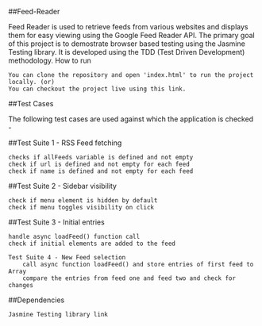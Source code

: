 ##Feed-Reader

Feed Reader is used to retrieve feeds from various websites and displays them for easy viewing using the Google Feed Reader API. The primary goal of this project is to demostrate browser based testing using the Jasmine Testing library. It is developed using the TDD (Test Driven Development) methodology.
How to run

    You can clone the repository and open 'index.html' to run the project locally. (or)
    You can checkout the project live using this link.

##Test Cases

The following test cases are used against which the application is checked -

##Test Suite 1 - RSS Feed fetching

    checks if allFeeds variable is defined and not empty
    check if url is defined and not empty for each feed
    check if name is defined and not empty for each feed

##Test Suite 2 - Sidebar visibility

    check if menu element is hidden by default
    check if menu toggles visibility on click

##Test Suite 3 - Initial entries

    handle async loadFeed() function call
    check if initial elements are added to the feed

    Test Suite 4 - New Feed selection
        call async function loadFeed() and store entries of first feed to Array
        compare the entries from feed one and feed two and check for changes

##Dependencies

    
    Jasmine Testing library link

